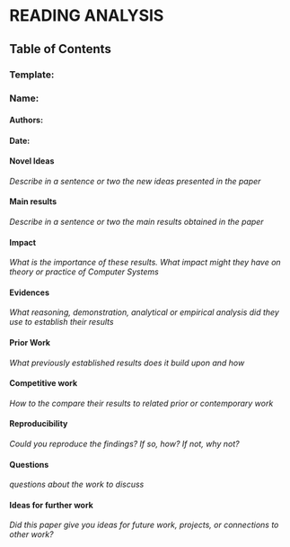 # READING ANALYSIS

## Table of Contents

### Template:
### Name:
#### Authors:
#### Date:
#### Novel Ideas
*Describe in a sentence or two the new ideas presented in the paper*
#### Main results
*Describe in a sentence or two the main results obtained in the paper*
#### Impact
*What is the importance of these results. What impact might they have on theory or practice of Computer Systems*
#### Evidences
*What reasoning, demonstration, analytical or empirical analysis did they use to establish their results*
#### Prior Work
*What previously established results does it build upon and how*
#### Competitive work
*How to the compare their results to related prior or contemporary work*
#### Reproducibility
*Could you reproduce the findings?  If so, how?  If not, why not?*
#### Questions
*questions about the work to discuss*
#### Ideas for further work 
*Did this paper give you ideas for future work, projects, or connections to other work?*
